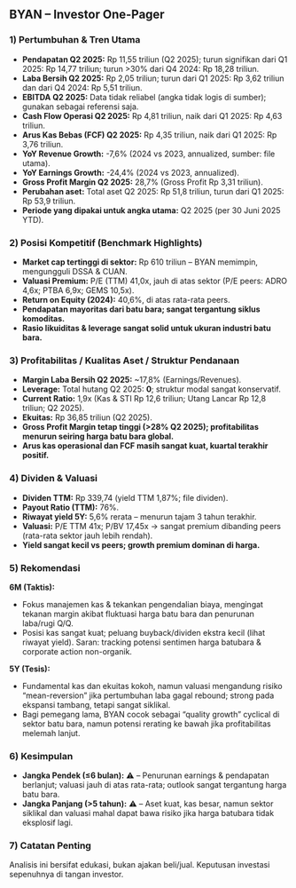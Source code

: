 ## BYAN – Investor One-Pager

### 1) Pertumbuhan & Tren Utama
- **Pendapatan Q2 2025:** Rp 11,55 triliun (Q2 2025); turun signifikan dari Q1 2025: Rp 14,77 triliun; turun >30% dari Q4 2024: Rp 18,28 triliun.
- **Laba Bersih Q2 2025:** Rp 2,05 triliun; turun dari Q1 2025: Rp 3,62 triliun dan dari Q4 2024: Rp 5,51 triliun.
- **EBITDA Q2 2025:** Data tidak reliabel (angka tidak logis di sumber); gunakan sebagai referensi saja.
- **Cash Flow Operasi Q2 2025:** Rp 4,81 triliun, naik dari Q1 2025: Rp 4,63 triliun.
- **Arus Kas Bebas (FCF) Q2 2025:** Rp 4,35 triliun, naik dari Q1 2025: Rp 3,76 triliun.
- **YoY Revenue Growth:** -7,6% (2024 vs 2023, annualized, sumber: file utama).
- **YoY Earnings Growth:** -24,4% (2024 vs 2023, annualized).
- **Gross Profit Margin Q2 2025:** 28,7% (Gross Profit Rp 3,31 triliun).
- **Perubahan aset:** Total aset Q2 2025: Rp 51,8 triliun, turun dari Q1 2025: Rp 53,9 triliun.
- **Periode yang dipakai untuk angka utama:** Q2 2025 (per 30 Juni 2025 YTD).

### 2) Posisi Kompetitif (Benchmark Highlights)
- **Market cap tertinggi di sektor:** Rp 610 triliun – BYAN memimpin, mengungguli DSSA & CUAN.
- **Valuasi Premium:** P/E (TTM) 41,0x, jauh di atas sektor (P/E peers: ADRO 4,6x; PTBA 6,9x; GEMS 10,5x).
- **Return on Equity (2024):** 40,6%, di atas rata-rata peers.
- **Pendapatan mayoritas dari batu bara; sangat tergantung siklus komoditas.**
- **Rasio likuiditas & leverage sangat solid untuk ukuran industri batu bara.**

### 3) Profitabilitas / Kualitas Aset / Struktur Pendanaan
- **Margin Laba Bersih Q2 2025:** ~17,8% (Earnings/Revenues).
- **Leverage:** Total hutang Q2 2025: **0**; struktur modal sangat konservatif.
- **Current Ratio:** 1,9x (Kas & STI Rp 12,6 triliun; Utang Lancar Rp 12,8 triliun; Q2 2025).
- **Ekuitas:** Rp 36,85 triliun (Q2 2025).
- **Gross Profit Margin tetap tinggi (>28% Q2 2025); profitabilitas menurun seiring harga batu bara global.**
- **Arus kas operasional dan FCF masih sangat kuat, kuartal terakhir positif.**

### 4) Dividen & Valuasi
- **Dividen TTM:** Rp 339,74 (yield TTM 1,87%; file dividen).
- **Payout Ratio (TTM):** 76%.
- **Riwayat yield 5Y:** 5,6% rerata – menurun tajam 3 tahun terakhir.
- **Valuasi:** P/E TTM 41x; P/BV 17,45x → sangat premium dibanding peers (rata-rata sektor jauh lebih rendah).
- **Yield sangat kecil vs peers; growth premium dominan di harga.**

### 5) Rekomendasi
**6M (Taktis):**  
- Fokus manajemen kas & tekankan pengendalian biaya, mengingat tekanan margin akibat fluktuasi harga batu bara dan penurunan laba/rugi Q/Q.  
- Posisi kas sangat kuat; peluang buyback/dividen ekstra kecil (lihat riwayat yield). Saran: tracking potensi sentimen harga batubara & corporate action non-organik.

**5Y (Tesis):**  
- Fundamental kas dan ekuitas kokoh, namun valuasi mengandung risiko “mean-reversion” jika pertumbuhan laba gagal rebound; strong pada ekspansi tambang, tetapi sangat siklikal.
- Bagi pemegang lama, BYAN cocok sebagai “quality growth” cyclical di sektor batu bara, namun potensi rerating ke bawah jika profitabilitas melemah lanjut.

### 6) Kesimpulan
- **Jangka Pendek (≤6 bulan):** ⚠️ – Penurunan earnings & pendapatan berlanjut; valuasi jauh di atas rata-rata; outlook sangat tergantung harga batu bara.
- **Jangka Panjang (>5 tahun):** ⚠️ – Aset kuat, kas besar, namun sektor siklikal dan valuasi mahal dapat bawa risiko jika harga batubara tidak eksplosif lagi.

### 7) Catatan Penting
Analisis ini bersifat edukasi, bukan ajakan beli/jual. Keputusan investasi sepenuhnya di tangan investor.